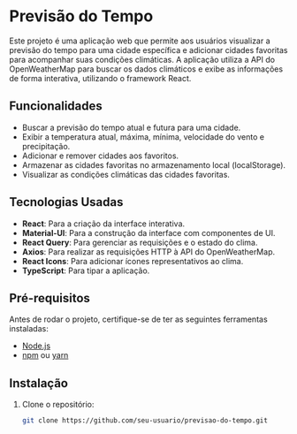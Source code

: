 # Previsão do Tempo

Este projeto é uma aplicação web que permite aos usuários visualizar a previsão do tempo para uma cidade específica e adicionar cidades favoritas para acompanhar suas condições climáticas. A aplicação utiliza a API do OpenWeatherMap para buscar os dados climáticos e exibe as informações de forma interativa, utilizando o framework React.

## Funcionalidades

- Buscar a previsão do tempo atual e futura para uma cidade.
- Exibir a temperatura atual, máxima, mínima, velocidade do vento e precipitação.
- Adicionar e remover cidades aos favoritos.
- Armazenar as cidades favoritas no armazenamento local (localStorage).
- Visualizar as condições climáticas das cidades favoritas.

## Tecnologias Usadas

- **React**: Para a criação da interface interativa.
- **Material-UI**: Para a construção da interface com componentes de UI.
- **React Query**: Para gerenciar as requisições e o estado do clima.
- **Axios**: Para realizar as requisições HTTP à API do OpenWeatherMap.
- **React Icons**: Para adicionar ícones representativos ao clima.
- **TypeScript**: Para tipar a aplicação.

## Pré-requisitos

Antes de rodar o projeto, certifique-se de ter as seguintes ferramentas instaladas:

- [Node.js](https://nodejs.org/)
- [npm](https://www.npmjs.com/) ou [yarn](https://yarnpkg.com/)

## Instalação

1. Clone o repositório:
   ```bash
   git clone https://github.com/seu-usuario/previsao-do-tempo.git
